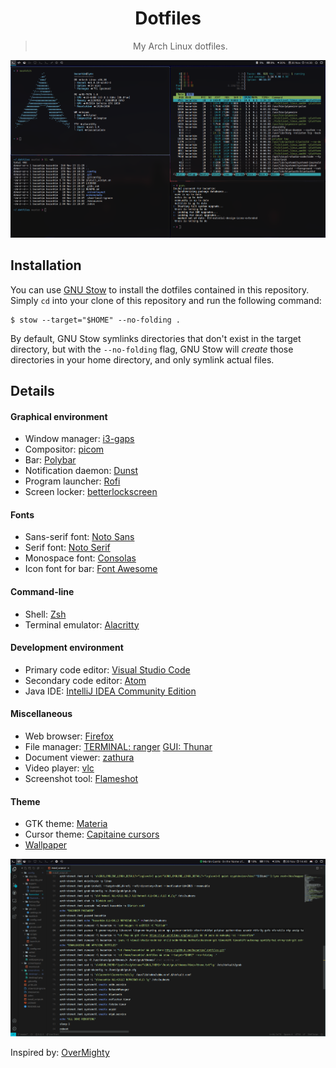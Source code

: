 <div align="center">
    <h1>Dotfiles</h1>
    <blockquote>
        <p>My Arch Linux dotfiles.</p>
    </blockquote>
</div>

![do be added](./screenshots/desktop1.png)

## Installation

You can use [GNU Stow](https://www.gnu.org/software/stow/) to install the
dotfiles contained in this repository. Simply `cd` into your clone of this
repository and run the following command:

```
$ stow --target="$HOME" --no-folding .
```

By default, GNU Stow symlinks directories that don't exist in the target
directory, but with the `--no-folding` flag, GNU Stow will _create_ those
directories in your home directory, and only symlink actual files.

## Details

#### Graphical environment

- Window manager: [i3-gaps](https://github.com/Airblader/i3)
- Compositor: [picom](https://github.com/yshui/picom)
- Bar: [Polybar](https://github.com/polybar/polybar)
- Notification daemon: [Dunst](https://github.com/dunst-project/dunst)
- Program launcher: [Rofi](https://github.com/davatorium/rofi)
- Screen locker: [betterlockscreen](https://github.com/pavanjadhaw/betterlockscreen)

#### Fonts

- Sans-serif font: [Noto Sans](https://www.google.com/get/noto/)
- Serif font: [Noto Serif](https://www.google.com/get/noto/)
- Monospace font: [Consolas](https://aur.archlinux.org/packages/consolas-font)
- Icon font for bar: [Font Awesome](https://fontawesome.com/)

#### Command-line

- Shell: [Zsh](https://github.com/zsh-users/zsh)
- Terminal emulator: [Alacritty](https://github.com/jwilm/alacritty)

#### Development environment

- Primary code editor: [Visual Studio Code](https://github.com/microsoft/vscode)
- Secondary code editor: [Atom](https://github.com/atom/atom)
- Java IDE: [IntelliJ IDEA Community Edition](https://github.com/JetBrains/intellij-community)

#### Miscellaneous

- Web browser: [Firefox](https://www.mozilla.org/en-US/firefox/new/)
- File manager: [TERMINAL: ranger](https://github.com/ranger/ranger) [GUI: Thunar](https://github.com/xfce-mirror/thunar)
- Document viewer: [zathura](https://github.com/pwmt/zathura)
- Video player: [vlc](https://github.com/videolan/vlc)
- Screenshot tool: [Flameshot](https://github.com/lupoDharkael/flameshot)

#### Theme

- GTK theme: [Materia](https://github.com/nana-4/materia-theme)
- Cursor theme: [Capitaine cursors](https://github.com/keeferrourke/capitaine-cursors)
- [Wallpaper](https://unsplash.com/photos/JnB8Gio4GZo)

![to be added](./screenshots/desktop2.png)

Inspired by: [OverMighty](https://github.com/OverMighty/dotfiles)